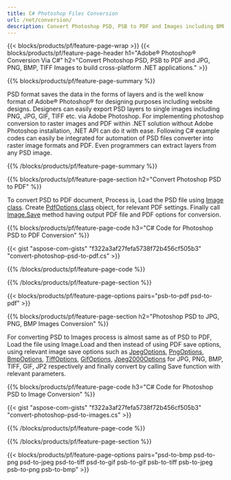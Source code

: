 ```yaml
---
title: C# Photoshop Files Conversion
url: /net/conversion/
description: Convert Photoshop PSD, PSB to PDF and Images including BMP, JPG, PNG, TIFF with few lines of C# code via .NET library.
---
```


{{< blocks/products/pf/feature-page-wrap >}}
{{< blocks/products/pf/feature-page-header h1="Adobe® Photoshop® Conversion Via C#" h2="Convert Photoshop PSD, PSB to PDF and JPG, PNG, BMP, TIFF Images to build cross-platform .NET applications." >}}

{{% blocks/products/pf/feature-page-summary %}}

PSD format saves the data in the forms of layers and is the well know format of Adobe® Photoshop® for designing purposes including website designs. Designers can easily export PSD layers to single images including PNG, JPG, GIF, TIFF etc. via Adobe Photoshop. For implementing photoshop conversion to raster images and PDF within .NET solution without Adobe Photoshop installation, .NET API can do it with ease. Following C# example codes can easily be integrated for automation of PSD files converter into raster image formats and PDF. Even programmers can extract layers from any PSD image.


{{% /blocks/products/pf/feature-page-summary  %}}

{{% blocks/products/pf/feature-page-section  h2="Convert Photoshop PSD to PDF" %}}

To convert PSD to PDF document, Process is, Load the PSD file using [Image class](https://apireference.aspose.com/net/psd/aspose.psd/image). Create [PdfOptions class](https://apireference.aspose.com/net/psd/aspose.psd.imageoptions/pdfoptions) object, for relevant PDF settings. Finally call [Image.Save](https://apireference.aspose.com/net/psd/aspose.psd.image/save/methods/3) method having output PDF file and PDF options for conversion.

{{% blocks/products/pf/feature-page-code h3="C# Code for Photoshop PSD to PDF Conversion" %}}

{{< gist "aspose-com-gists" "f322a3af27fefa5738f72b456cf505b3" "convert-photoshop-psd-to-pdf.cs" >}}

{{% /blocks/products/pf/feature-page-code  %}}

{{% /blocks/products/pf/feature-page-section %}}

{{< blocks/products/pf/feature-page-options pairs="psb-to-pdf psd-to-pdf" >}}

{{% blocks/products/pf/feature-page-section  h2="Photoshop PSD to JPG, PNG, BMP Images Conversion" %}}

For converting PSD to Images process is almost same as of PSD to PDF, Load the file using Image.Load and then instead of using PDF save options, using relevant image save options such as [JpegOptions](https://apireference.aspose.com/net/psd/aspose.psd.imageoptions/jpegoptions), [PngOptions](https://apireference.aspose.com/net/psd/aspose.psd.imageoptions/pngoptions),  [BmpOptions](https://apireference.aspose.com/net/psd/aspose.psd.imageoptions/bmpoptions), [TiffOptions](https://apireference.aspose.com/net/psd/aspose.psd.imageoptions/tiffoptions),  [GifOptions](https://apireference.aspose.com/net/psd/aspose.psd.imageoptions/gifoptions), [Jpeg2000Options](https://apireference.aspose.com/net/psd/aspose.psd.imageoptions/jpeg2000options) for JPG, PNG, BMP, TIFF, GIF, JP2 respectively and finally convert by calling Save function with relevant parameters.


{{% blocks/products/pf/feature-page-code h3="C# Code for Photoshop PSD to Image Conversion" %}}

{{< gist "aspose-com-gists" "f322a3af27fefa5738f72b456cf505b3" "convert-photoshop-psd-to-images.cs" >}}

{{% /blocks/products/pf/feature-page-code  %}}

{{% /blocks/products/pf/feature-page-section %}}

{{< blocks/products/pf/feature-page-options pairs="psd-to-bmp psd-to-png psd-to-jpeg psd-to-tiff psd-to-gif psb-to-gif psb-to-tiff psb-to-jpeg psb-to-png psb-to-bmp" >}}
